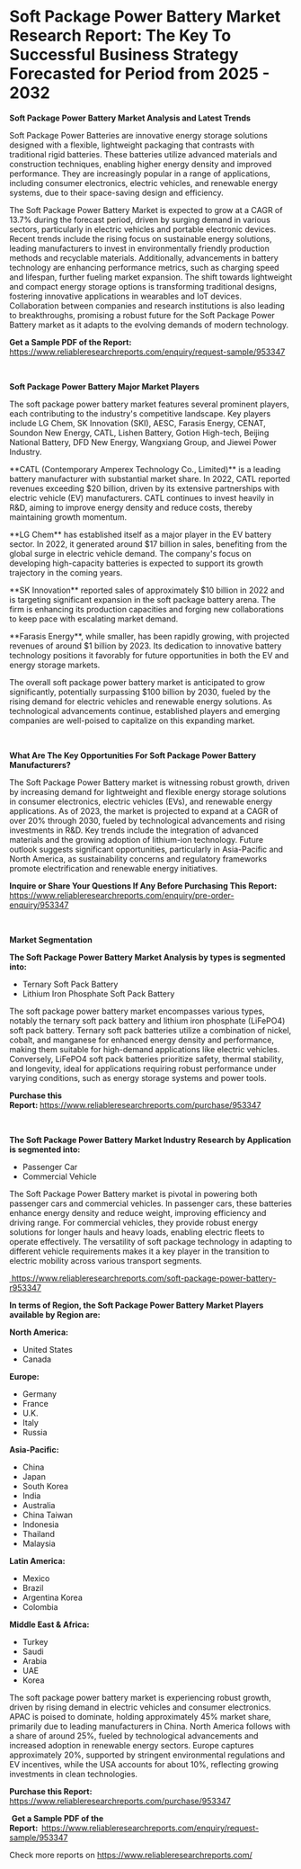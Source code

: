 <p><h1>Soft Package Power Battery Market Research Report: The Key To Successful Business Strategy Forecasted for Period from 2025 - 2032</h1></p><p><strong>Soft Package Power Battery Market Analysis and Latest Trends</strong></p>
<p><p>Soft Package Power Batteries are innovative energy storage solutions designed with a flexible, lightweight packaging that contrasts with traditional rigid batteries. These batteries utilize advanced materials and construction techniques, enabling higher energy density and improved performance. They are increasingly popular in a range of applications, including consumer electronics, electric vehicles, and renewable energy systems, due to their space-saving design and efficiency.</p><p>The Soft Package Power Battery Market is expected to grow at a CAGR of 13.7% during the forecast period, driven by surging demand in various sectors, particularly in electric vehicles and portable electronic devices. Recent trends include the rising focus on sustainable energy solutions, leading manufacturers to invest in environmentally friendly production methods and recyclable materials. Additionally, advancements in battery technology are enhancing performance metrics, such as charging speed and lifespan, further fueling market expansion. The shift towards lightweight and compact energy storage options is transforming traditional designs, fostering innovative applications in wearables and IoT devices. Collaboration between companies and research institutions is also leading to breakthroughs, promising a robust future for the Soft Package Power Battery market as it adapts to the evolving demands of modern technology.</p></p>
<p><strong>Get a Sample PDF of the Report:&nbsp;</strong> <a href="https://www.reliableresearchreports.com/enquiry/request-sample/953347?utm_campaign=3275&utm_medium=2&utm_source=Github&utm_content=ia&utm_term=07042025&utm_id=soft-package-power-battery">https://www.reliableresearchreports.com/enquiry/request-sample/953347</a></p>
<p>&nbsp;</p>
<p><strong>Soft Package Power Battery Major Market Players</strong></p>
<p><p>The soft package power battery market features several prominent players, each contributing to the industry's competitive landscape. Key players include LG Chem, SK Innovation (SKI), AESC, Farasis Energy, CENAT, Soundon New Energy, CATL, Lishen Battery, Gotion High-tech, Beijing National Battery, DFD New Energy, Wangxiang Group, and Jiewei Power Industry.</p><p>**CATL (Contemporary Amperex Technology Co., Limited)** is a leading battery manufacturer with substantial market share. In 2022, CATL reported revenues exceeding $20 billion, driven by its extensive partnerships with electric vehicle (EV) manufacturers. CATL continues to invest heavily in R&D, aiming to improve energy density and reduce costs, thereby maintaining growth momentum.</p><p>**LG Chem** has established itself as a major player in the EV battery sector. In 2022, it generated around $17 billion in sales, benefiting from the global surge in electric vehicle demand. The company's focus on developing high-capacity batteries is expected to support its growth trajectory in the coming years.</p><p>**SK Innovation** reported sales of approximately $10 billion in 2022 and is targeting significant expansion in the soft package battery arena. The firm is enhancing its production capacities and forging new collaborations to keep pace with escalating market demand.</p><p>**Farasis Energy**, while smaller, has been rapidly growing, with projected revenues of around $1 billion by 2023. Its dedication to innovative battery technology positions it favorably for future opportunities in both the EV and energy storage markets.</p><p>The overall soft package power battery market is anticipated to grow significantly, potentially surpassing $100 billion by 2030, fueled by the rising demand for electric vehicles and renewable energy solutions. As technological advancements continue, established players and emerging companies are well-poised to capitalize on this expanding market.</p></p>
<p>&nbsp;</p>
<p><strong>What Are The Key Opportunities For Soft Package Power Battery Manufacturers?</strong></p>
<p><p>The Soft Package Power Battery market is witnessing robust growth, driven by increasing demand for lightweight and flexible energy storage solutions in consumer electronics, electric vehicles (EVs), and renewable energy applications. As of 2023, the market is projected to expand at a CAGR of over 20% through 2030, fueled by technological advancements and rising investments in R&D. Key trends include the integration of advanced materials and the growing adoption of lithium-ion technology. Future outlook suggests significant opportunities, particularly in Asia-Pacific and North America, as sustainability concerns and regulatory frameworks promote electrification and renewable energy initiatives.</p></p>
<p><strong>Inquire or Share Your Questions If Any Before Purchasing This Report:</strong> <a href="https://www.reliableresearchreports.com/enquiry/pre-order-enquiry/953347?utm_campaign=3275&utm_medium=2&utm_source=Github&utm_content=ia&utm_term=07042025&utm_id=soft-package-power-battery">https://www.reliableresearchreports.com/enquiry/pre-order-enquiry/953347</a></p>
<p>&nbsp;</p>
<p><strong>Market Segmentation</strong></p>
<p><strong>The Soft Package Power Battery Market Analysis by types is segmented into:</strong></p>
<p><ul><li>Ternary Soft Pack Battery</li><li>Lithium Iron Phosphate Soft Pack Battery</li></ul></p>
<p><p>The soft package power battery market encompasses various types, notably the ternary soft pack battery and lithium iron phosphate (LiFePO4) soft pack battery. Ternary soft pack batteries utilize a combination of nickel, cobalt, and manganese for enhanced energy density and performance, making them suitable for high-demand applications like electric vehicles. Conversely, LiFePO4 soft pack batteries prioritize safety, thermal stability, and longevity, ideal for applications requiring robust performance under varying conditions, such as energy storage systems and power tools.</p></p>
<p><strong>Purchase this Report:&nbsp;</strong><a href="https://www.reliableresearchreports.com/purchase/953347?utm_campaign=3275&utm_medium=2&utm_source=Github&utm_content=ia&utm_term=07042025&utm_id=soft-package-power-battery">https://www.reliableresearchreports.com/purchase/953347</a></p>
<p>&nbsp;</p>
<p><strong>The Soft Package Power Battery Market Industry Research by Application is segmented into:</strong></p>
<p><ul><li>Passenger Car</li><li>Commercial Vehicle</li></ul></p>
<p><p>The Soft Package Power Battery market is pivotal in powering both passenger cars and commercial vehicles. In passenger cars, these batteries enhance energy density and reduce weight, improving efficiency and driving range. For commercial vehicles, they provide robust energy solutions for longer hauls and heavy loads, enabling electric fleets to operate effectively. The versatility of soft package technology in adapting to different vehicle requirements makes it a key player in the transition to electric mobility across various transport segments.</p></p>
<p><a href="https://www.reliableresearchreports.com/soft-package-power-battery-r953347?utm_campaign=3275&utm_medium=2&utm_source=Github&utm_content=ia&utm_term=07042025&utm_id=soft-package-power-battery">&nbsp;https://www.reliableresearchreports.com/soft-package-power-battery-r953347</a></p>
<p><strong>In terms of Region, the Soft Package Power Battery Market Players available by Region are:</strong></p>
<p>
    <p> <strong> North America: </strong>
        <ul>
            <li>United States</li>
            <li>Canada</li>
        </ul>
        </p> 
    <p> <strong> Europe: </strong>
        <ul>
            <li>Germany</li>
            <li>France</li>
            <li>U.K.</li>
            <li>Italy</li>
            <li>Russia</li>
        </ul>
        </p> 
    <p> <strong> Asia-Pacific: </strong>
        <ul>
            <li>China</li>
            <li>Japan</li>
            <li>South Korea</li>
            <li>India</li>
            <li>Australia</li>
            <li>China Taiwan</li>
            <li>Indonesia</li>
            <li>Thailand</li>
            <li>Malaysia</li>
        </ul>
        </p> 
    <p> <strong> Latin America: </strong>
        <ul>
            <li>Mexico</li>
            <li>Brazil</li>
            <li>Argentina Korea</li>
            <li>Colombia</li>
        </ul>
        </p> 
    <p> <strong> Middle East & Africa: </strong>
        <ul>
            <li>Turkey</li>
            <li>Saudi</li>
            <li>Arabia</li>
            <li>UAE</li>
            <li>Korea</li>
        </ul>
    </p>
    </p>
<p><p>The soft package power battery market is experiencing robust growth, driven by rising demand in electric vehicles and consumer electronics. APAC is poised to dominate, holding approximately 45% market share, primarily due to leading manufacturers in China. North America follows with a share of around 25%, fueled by technological advancements and increased adoption in renewable energy sectors. Europe captures approximately 20%, supported by stringent environmental regulations and EV incentives, while the USA accounts for about 10%, reflecting growing investments in clean technologies.</p></p>
<p><strong>Purchase this Report: </strong><a href="https://www.reliableresearchreports.com/purchase/953347?utm_campaign=3275&utm_medium=2&utm_source=Github&utm_content=ia&utm_term=07042025&utm_id=soft-package-power-battery">https://www.reliableresearchreports.com/purchase/953347</a></p>
<p>&nbsp;<strong>Get a Sample PDF of the Report:&nbsp;&nbsp;</strong><a href="https://www.reliableresearchreports.com/enquiry/request-sample/953347?utm_campaign=3275&utm_medium=2&utm_source=Github&utm_content=ia&utm_term=07042025&utm_id=soft-package-power-battery">https://www.reliableresearchreports.com/enquiry/request-sample/953347</a></p>
<p><strong></strong></p>
<p>Check more reports on <a href="https://www.reliableresearchreports.com/?utm_campaign=3275&utm_medium=2&utm_source=Github&utm_content=ia&utm_term=07042025&utm_id=soft-package-power-battery">https://www.reliableresearchreports.com/</a></p>